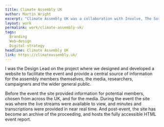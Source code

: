 ```yaml
---
title: Climate Assembly UK
author: Martin Wright
excerpt: "Climate Assembly UK was a collaboration with Involve, The Sortition Foundation and The House of Commons to provide an online presence to support and promote the UK’S first People's Assembly for Climate."
layout: work
permalink: work/climate-assembly-uk/
tags:
  Branding
  Web-design
  Digital-strategy
headline: Climate Assembly UK
link: https://climateassembly.uk/
---
```


I was the Design Lead on the project where we designed and developed a website to facilitate the event and provide a central source of information for the assembly members themselves, the media, researchers, campaigners and the wider general public. 

Before the event the site provided information for potential members, chosen from across the UK, and for the media. During the event the site was where the live streams were available to view, and minutes and transcriptions were provided in near real time. And post-event, the site has become an archive of the proceeding, and hosts the fully accessible HTML event report. 

